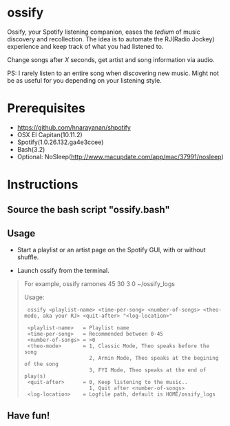 # ossify

Ossify, your Spotify listening companion, eases the *tedium* of music discovery and recollection.
The idea is to automate the RJ(Radio Jockey) experience and keep track of what you had listened to.

Change songs after *X* seconds, get artist and song information via audio.

PS: I rarely listen to an entire song when discovering new music.
Might not be as useful for you depending on your listening style.

# Prerequisites
- https://github.com/hnarayanan/shpotify
- OSX El Capitan(10.11.2)
- Spotify(1.0.26.132.ga4e3ccee)
- Bash(3.2)
- Optional: NoSleep(http://www.macupdate.com/app/mac/37991/nosleep)

# Instructions
## Source the bash script "ossify.bash"

## Usage

- Start a playlist or an artist page on the Spotify GUI, with or without shuffle.

- Launch ossify from the terminal.

>  For example,
>  ossify ramones 45 30 3 0 ~/ossify_logs
>
>  Usage:
>
>      ossify <playlist-name> <time-per-song> <number-of-songs> <theo-mode, aka your RJ> <quit-after> "<log-location>"
>
>      <playlist-name>   = Playlist name
>      <time-per-song>   = Recommended between 0-45
>      <number-of-songs> = >0
>      <theo-mode>       = 1, Classic Mode, Theo speaks before the song
>                          2, Armin Mode, Theo speaks at the begining of the song
>                          3, FYI Mode, Theo speaks at the end of play(s)
>      <quit-after>      = 0, Keep listening to the music..
>                          1, Quit after <number-of-songs>
>      <log-location>    = Logfile path, default is HOME/ossify_logs
>

## Have fun!
